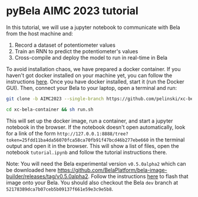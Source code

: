 # pyBela AIMC 2023 tutorial

In this tutorial, we will use a jupyter notebook to communicate with Bela from the host machine and:

1. Record a dataset of potentiometer values
2. Train an RNN to predict the potentiometer's values
3. Cross-compile and deploy the model to run in real-time in Bela

To avoid installation chaos, we have prepared a docker container. If you haven't got docker installed on your machine yet, you can follow the instructions [here](https://docs.docker.com/engine/install/). Once you have docker installed, start it (run the Docker GUI). Then, connect your Bela to your laptop, open a terminal and run:

```bash
git clone -b AIMC2023 --single-branch https://github.com/pelinski/xc-bela-container
```

```bash
cd xc-bela-container && sh run.sh
```

This will set up the docker image, run a container, and start a jupyter notebook in the browser. If the notebook doesn't open automatically, look for a link of the form `http://127.0.0.1:8888/tree?token=25fdd11ba4da56070fca58ca70fb91f47bcd46b277ebe660` in the terminal output and open it in the browser. This will show a list of files, open the notebook `tutorial.ipynb` and follow the tutorial instructions there.

Note: You will need the Bela experimental version `v0.5.0alpha2` which can be downloaded here https://github.com/BelaPlatform/bela-image-builder/releases/tag/v0.5.0alpha2. Follow the instructions [here](https://learn.bela.io/using-bela/bela-techniques/managing-your-sd-card/#flash-an-sd-card-using-balena-etcher) to flash that image onto your Bela. You should also checkout the Bela `dev` branch at `52178389dca7b07ceb5b09137f661e59e3c9e5b8`.
